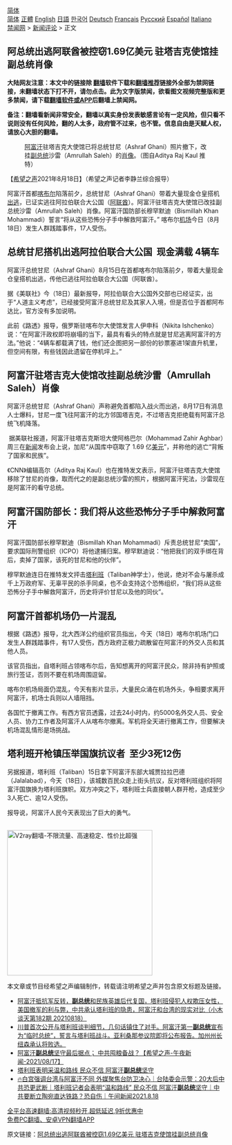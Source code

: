  <!-- 面包屑导航 --> <div class="breadcrumb"><!-- GTranslate: https://gtranslate.io/ -->  <div class="switcher notranslate">  <div class="selected">  <a href="#" onclick="return false;"> 简体</a>  </div>  <div class="option">  <a href="https://www.bannedbook.org" onclick="doGTranslate('zh-CN|zh-CN');jQuery('div.switcher div.selected a').html(jQuery(this).html());return false;" title="简体中文" class="nturl selected"> 简体</a>  <a href="https://www.bannedbook.org/zh-tw/" onclick="doGTranslate('zh-CN|zh-TW');jQuery('div.switcher div.selected a').html(jQuery(this).html());return false;" title="繁體中文" class="nturl"> 正體</a>  <a href="https://www.bannedbook.org/en/" onclick="doGTranslate('zh-CN|en');jQuery('div.switcher div.selected a').html(jQuery(this).html());return false;" title="English" class="nturl"> English</a>  <a href="https://www.bannedbook.org/ja/" onclick="doGTranslate('zh-CN|ja');jQuery('div.switcher div.selected a').html(jQuery(this).html());return false;" title="日本語" class="nturl"> 日語</a>  <a href="https://www.bannedbook.org/ko/" onclick="doGTranslate('zh-CN|ko');jQuery('div.switcher div.selected a').html(jQuery(this).html());return false;" title="한국어" class="nturl"> 한국어</a>  <a href="https://www.bannedbook.org/de/" onclick="doGTranslate('zh-CN|de');jQuery('div.switcher div.selected a').html(jQuery(this).html());return false;" title="Deutsch" class="nturl"> Deutsch</a>  <a href="https://www.bannedbook.org/fr/" onclick="doGTranslate('zh-CN|fr');jQuery('div.switcher div.selected a').html(jQuery(this).html());return false;" title="Français" class="nturl"> Français</a>  <a href="https://www.bannedbook.org/ru/" onclick="doGTranslate('zh-CN|ru');jQuery('div.switcher div.selected a').html(jQuery(this).html());return false;" title="Русский" class="nturl"> Русский</a>  <a href="https://www.bannedbook.org/es/" onclick="doGTranslate('zh-CN|es');jQuery('div.switcher div.selected a').html(jQuery(this).html());return false;" title="Español" class="nturl"> Español</a>  <a href="https://www.bannedbook.org/it/" onclick="doGTranslate('zh-CN|it');jQuery('div.switcher div.selected a').html(jQuery(this).html());return false;" title="Italiano" class="nturl"> Italiano</a>  </div>  </div>      <div class='breadcrumb-sub'><!-- Breadcrumb NavXT 6.3.0 --> <a href="https://www.bannedbook.org/" class="home">禁闻网</a> &gt; <a href="https://www.bannedbook.org/bnews/comments/" class="category">新闻评论</a> &gt; 正文</div></div><h2>阿总统出逃阿联酋被控窃1.69亿美元 驻塔吉克使馆挂副总统肖像</h2> <p class="notice"><b>大陆网友注意：本文中的链接除 <a href="https://github.com/bannedbook/fanqiang" >翻墙</a>软件下载和<a href="https://github.com/killgcd/justmysocks/blob/master/README.md">翻墙推荐</a>链接外全部为禁网链接，未翻墙状态下打不开，请勿点击。此为文字版禁闻，欲看图文视频完整版和更多禁闻，请下载<a href="https://github.com/bannedbook/fanqiang">翻墙软件或APP</a>后翻墙上禁闻网。</p><p>备注：翻墙看新闻非常安全，翻墙以真实身份发表敏感言论有一定风险，但只看不说则没有任何风险，翻的人太多，政府管不过来，也不管。信息自由是天赋人权，请放心大胆的翻墙。</b></p>  <div class="entry"> <figure> <p><figcaption><a href="https://www.bannedbook.org/bnews/tag/%e9%98%bf%e5%af%8c%e6%b1%97/" class="st_tag internal_tag" rel="tag" title="标签 阿富汗 下的日志">阿富汗</a>驻塔吉克大使馆已将总统甘尼（Ashraf Ghani）照片撤下，改挂<a href="https://www.bannedbook.org/bnews/tag/%e5%89%af%e6%80%bb%e7%bb%9f/" class="st_tag internal_tag" rel="tag" title="标签 副总统 下的日志">副总统</a>沙雷（Amrullah Saleh）的<a href="https://www.bannedbook.org/bnews/tag/%E8%82%96%E5%83%8F/" class="st_tag internal_tag" rel="tag" title="标签 肖像 下的日志">肖像</a>。（图自Aditya Raj Kaul 推特）</figcaption></figure> <p>【<span class='wp_keywordlink_affiliate'><a href="https://www.soundofhope.org" title="希望之声" target="_blank">希望之声</a></span>2021年8月18日】（希望之声记者李静兰综合报导）</p> <p>阿富汗首都<a href="https://www.bannedbook.org/bnews/tag/%E5%96%80%E5%B8%83%E5%B0%94/" class="st_tag internal_tag" rel="tag" title="标签 喀布尔 下的日志">喀布尔</a>陷落前夕，总统甘尼（Ashraf Ghani）带着大量现金仓皇搭机<a href="https://www.bannedbook.org/bnews/tag/%E5%87%BA%E9%80%83/" class="st_tag internal_tag" rel="tag" title="标签 出逃 下的日志">出逃</a>，已证实逃往阿拉伯联合大公国（<a href="https://www.bannedbook.org/bnews/tag/%E9%98%BF%E8%81%94%E9%85%8B/" class="st_tag internal_tag" rel="tag" title="标签 阿联酋 下的日志">阿联酋</a>）。阿富汗驻塔吉克大使馆已改挂副总统沙雷（Amrullah Saleh）肖像。阿富汗国防部长穆罕默迪（Bismillah Khan Mohammadi）誓言“将从这些恐怖分子手中解救阿富汗。” 喀布尔<a href="https://www.bannedbook.org/bnews/tag/%e6%9c%ba%e5%9c%ba/" class="st_tag internal_tag" rel="tag" title="标签 机场 下的日志">机场</a>今日（8月18日）发生人群践踏事件，17人受伤。</p> <h2><strong>总统甘尼搭机出逃阿拉伯联合大公国  现金满载 4辆车</strong></h2> <p>阿富汗总统甘尼（Ashraf Ghani）8月15日在首都喀布尔陷落前夕，带着大量现金仓皇搭机出逃，传他已逃往阿拉伯联合大公国（阿联酋）。</p> <p>据《美联社》今（18日）最新报导，阿拉伯联合大公国外交部也已经证实，出于“人道主义考虑”，已经接受阿富汗总统甘尼及其家人入境，但是否位于首都阿布达比，官方没有多加说明。</p> <p>此前《路透》报导，俄罗斯驻喀布尔大使馆发言人伊申科（Nikita Ishchenko）说：“在阿富汗政权即将崩塌的当下，最具有看头的特点就是甘尼逃离阿富汗的方法。”他说：“4辆车都载满了钱，他们还企图把另一部份的钞票塞进1架直升机里，但空间有限，有些钱因此遗留在停机坪上。”</p>  <h2><strong>阿富汗驻塔吉克大使馆改挂副总统沙雷（Amrullah Saleh）肖像</strong></h2> <p>阿富汗总统甘尼（Ashraf Ghani）声称避免首都陷入战火而出逃，8月17日有消息人士爆料，甘尼一度飞往阿富汗的北方邻国塔吉克，不过塔吉克拒绝载有阿富汗总统飞机降落。</p> <p> 据美联社报道，阿富汗驻塔吉克斯坦大使阿格巴尔（Mohammad Zahir Aghbar）周三在<span class='wp_keywordlink_affiliate'><a href="https://www.bannedbook.org/" title="新闻">新闻</a></span>发布会上说，加尼“从国库中窃取了 1.69 亿<a href="https://www.bannedbook.org/bnews/tag/%e7%be%8e%e5%85%83/" class="st_tag internal_tag" rel="tag" title="标签 美元 下的日志">美元</a>”，并称他的逃亡“背叛了国家和民族”。</p> <p>《CNN》编辑高尔（Aditya Raj Kaul）也在推特发文表示，阿富汗驻塔吉克大使馆移除了甘尼的肖像，取而代之的是副总统沙雷的照片，根据阿富汗宪法，沙雷现在是阿富汗的看守总统。</p> <h2><strong>阿富汗国防部长：我们将从这些恐怖分子手中解救阿富汗</strong></h2> <p>阿富汗国防部长穆罕默迪（Bismillah Khan Mohammadi）斥责总统甘尼“卖国”，要求国际刑警组织（ICPO）将他逮捕归案。穆罕默迪说：“他把我们的双手绑在背后，卖掉了国家，该死的甘尼和他的伙伴”。</p> <p>穆罕默迪连日在推特发文抨击<a href="https://www.bannedbook.org/bnews/tag/%e5%a1%94%e5%88%a9%e7%8f%ad/" class="st_tag internal_tag" rel="tag" title="标签 塔利班 下的日志">塔利班</a>（Taliban神学士），他说，绝对不会与屠杀成千上万政府军、无辜平民的杀手同桌，也不会支持这个恐怖组织，“我们将从这些恐怖分子手中解救阿富汗，历史将评价甘尼以及他的同伙”。</p>  <h2><strong>阿富汗首都机场仍一片混乱</strong></h2> <p>根据《路透》报导，北大西洋公约组织官员指出，今天（18日）喀布尔机场门口发生人群践踏事件，有17人受伤，西方政府正极力疏散留在阿富汗的外交人员和其他人员。</p> <p>该官员指出，自塔利班占领喀布尔后，告知想离开的阿富汗民众，除非持有护照或旅行签证，否则不要在机场周围逗留。</p> <p>喀布尔机场局面仍混乱，今天有影片显示，大量民众涌在机场外头，争相要求离开阿富汗，机场士兵则以人墙阻挡。</p> <p>各国忙于撤离工作。有西方官员透露，过去24小时内，约5000名外交人员、安全人员、协力工作者及阿富汗人从喀布尔撤离。军机将全天进行撤离工作，但要解决机场混乱情形是场挑战。</p> <h2><strong>塔利班开枪镇压举国旗抗议者  至少3死12伤</strong></h2> <p>另据报道，塔利班（Taliban）15日拿下阿富汗东部大城贾拉拉巴德（Jalalabad），今天（18日），该城数百民众走上街头抗议，反对塔利班组织将阿富汗国旗换为塔利班旗帜。双方冲突之下，塔利班士兵直接朝人群开枪，造成至少3人死亡、逾12人受伤。</p>  <p>报导说，阿富汗人民今天表现出了巨大的勇气。</p> <p><br/><a href="https://github.com/bannedbook/fanqiang/wiki/V2ray%E6%9C%BA%E5%9C%BA"><img src="https://raw.githubusercontent.com/bannedbook/fanqiang/master/v2ss/images/v2free.jpg" width="336" alt="V2ray翻墙-不限流量、高速稳定、性价比超强"></a><br/></p> <p>本文章或节目经希望之声编辑制作，转载请注明希望之声并包含原文标题及链接。 </p> <ul class='op-related-articles' title='相关阅读'> <li><a href='https://www.bannedbook.org/bnews/bannedvideo/20210819/1608741.html' target='_blank'>阿富汗抵抗军反转，<b>副总统</b>和民族英雄后代复国，塔利班侵犯人权欺压女性，美国撤军的利与弊，中共承认塔利班的隐患，阿富汗和台湾的现实对比（小木谈天第182期 20210818）</a></li> <li><a href='https://www.bannedbook.org/bnews/bannedvideo/20210818/1608589.html' target='_blank'>川普首次公开与塔利班谈判细节，几句话镇住了对手。阿富汗第一<b>副总统</b>宣布为“临时总统”，誓言与塔利班战斗。亚利桑那参议院即将公布报告。加州州长纽森承认将败选。</a></li> <li><a href='https://www.bannedbook.org/bnews/comments/20210818/1608538.html' target='_blank'>阿富汗<b>副总统</b>坚守最后据点； 中共囤粮备战？【希望之声-午夜新闻-2021/08/17】</a></li> <li><a href='https://www.bannedbook.org/bnews/taiwannews/20210818/1608524.html' target='_blank'>塔利班表明采温和路线 民众不信 阿富汗<b>副总统</b>坚守</a></li> <li><a href='https://www.bannedbook.org/bnews/taiwannews/20210818/1608444.html' target='_blank'>🔥白宫强调台湾与阿富汗不同 外媒聚焦台防卫决心｜台陆委会示警：20大后中共恐更武断｜塔利班记者会表明“温和路线” 民众不信 阿富汗<b>副总统</b>坚守｜中共要断立陶宛直达铁路？恐自伤｜午间新闻2021.8.18</a></li> </ul> <p class="texttj"> <a href="https://github.com/bannedbook/fanqiang/wiki/V2ray%E6%9C%BA%E5%9C%BA" target="_blank">全平台高速翻墙:高清视频秒开,超低延迟,9折优惠中</a><br/> <a href="https://github.com/bannedbook/fanqiang/wiki/%E7%A6%81%E9%97%BB%E7%BD%91%E5%AE%89%E5%8D%93%E7%BF%BB%E5%A2%99%E6%96%B0%E9%97%BBAPP" target="_blank">免费PC翻墙、安卓VPN翻墙APP</a></p><p>原文链接：<a class="src_link"  href="https://www.soundofhope.org/post/536627" target="_blank">阿总统出逃阿联酋被控窃1.69亿美元 驻塔吉克使馆挂副总统肖像</a></p> <a name='sharetosocial'></a>  <div style="margin-bottom:5px;padding-bottom:5px;clear:both"> <div id="archive-pix-1" class="banner-ads"> <!-- AuctionX Display platform tag START --> <div id="26318x728x90x621x_ADSLOT2" clicktrack="%%CLICK_URL_ESC%%"></div> <!-- AuctionX Display platform tag END --> </div> <div id="archive-pix-2" class="banner-ads"> <!-- AuctionX Display platform tag START --> <div id="26315x300x250x621x_ADSLOT2" clicktrack="%%CLICK_URL_ESC%%"></div> <!-- AuctionX Display platform tag END --> </div> </div>  <div id="archive-pix-1" class="banner-ads"> <!-- AuctionX Display platform tag START --> <div id="26318x728x90x621x_ADSLOT3" clicktrack="%%CLICK_URL_ESC%%"></div> <!-- AuctionX Display platform tag END --> </div> </div><!--END ENTRY--> 